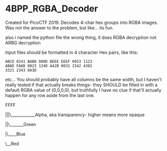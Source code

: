 # 4BPP_RGBA_Decoder
Created for PicoCTF 2019. Decodes 4-char hex groups into RGBA images. 
Was not the answer to the problem, but like... its fun.

also i named the python file the wrong thing, it does RGBA decryption not ARBG decryption


Input files should be formatted in 4 character Hex pairs, like this:
```
ABCD 0241 BAB0 D00D BEEE EEEF 0033 1123
ABAD FAAD 0023 134D A42B 0032 1542 4382
3321 2343 0A3D 
```
etc...
You should probably have all columns be the same width, but I haven't really tested if that actually breaks things- they SHOULD be filled in with a default RGBA value of (0,0,0,0), but truthfully I have no clue if that'll actually happen for any row aside from the last one.

FFFF

|||\\____________Alpha, aka transparency- higher means more opaque

||\\_______Green

|\\____Blue

\\__Red
